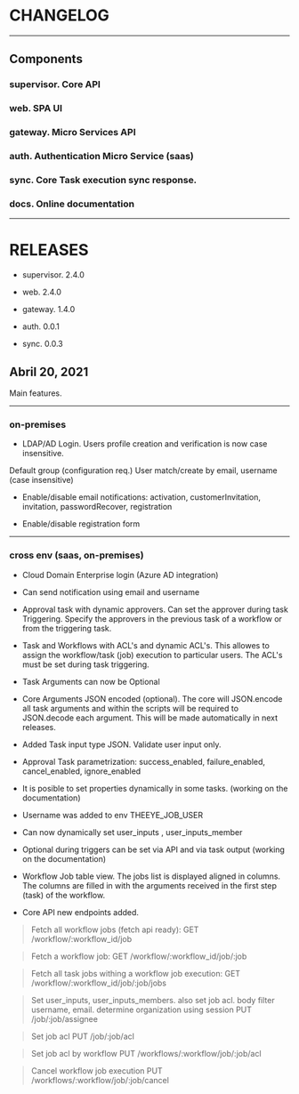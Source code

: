 
# CHANGELOG

-----

## Components

### supervisor. Core API

### web. SPA UI

### gateway. Micro Services API

### auth. Authentication Micro Service (saas)

### sync. Core Task execution sync response.

### docs. Online documentation


-----


# RELEASES

* supervisor. 2.4.0   

* web. 2.4.0    

* gateway. 1.4.0    

* auth. 0.0.1     

* sync. 0.0.3      


## Abril 20, 2021

Main features.


-----


### on-premises

* LDAP/AD Login. Users profile creation and verification is now case insensitive.

Default group (configuration req.)
User match/create by email, username (case insensitive)

* Enable/disable email notifications: activation, customerInvitation, invitation, passwordRecover, registration

* Enable/disable registration form


-----


### cross env (saas, on-premises)

* Cloud Domain Enterprise login (Azure AD integration)

* Can send notification using email and username

* Approval task with dynamic approvers. Can set the approver during task Triggering. Specify the approvers in the previous task of a workflow or from the triggering task.

* Task and Workflows with ACL's and dynamic ACL's. This allowes to assign the workflow/task (job) execution to particular users. The ACL's must be set during task triggering.

* Task Arguments can now be Optional

* Core Arguments JSON encoded (optional). The core will JSON.encode all task arguments and within the scripts will be required to JSON.decode each argument. This will be made automatically in next releases.

* Added Task input type JSON. Validate user input only.

* Approval Task parametrization: success_enabled, failure_enabled, cancel_enabled, ignore_enabled 

* It is posible to set properties dynamically in some tasks. (working on the documentation)

* Username was added to env THEEYE_JOB_USER

* Can now dynamically set user_inputs , user_inputs_member

* Optional during triggers can be set via API and via task output (working on the documentation)

* Workflow Job table view. The jobs list is displayed aligned in columns. The columns are filled in with the arguments received in the first step (task) of the workflow.

* Core API new endpoints added.

> Fetch all workflow jobs (fetch api ready):
  GET /workflow/:workflow_id/job

> Fetch a workflow job:
  GET /workflow/:workflow_id/job/:job

> Fetch all task jobs withing a workflow job execution:
  GET /workflow/:workflow_id/job/:job/jobs

> Set user_inputs, user_inputs_members. also set job acl. body filter username, email. determine organization using session
  PUT /job/:job/assignee

> Set job acl
  PUT /job/:job/acl

> Set job acl by workflow
  PUT /workflows/:workflow/job/:job/acl

> Cancel workflow job execution
  PUT /workflows/:workflow/job/:job/cancel
